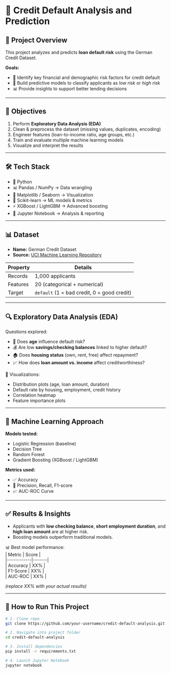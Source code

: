 # 📌 Credit Default Analysis and Prediction  

## 📖 Project Overview  
This project analyzes and predicts **loan default risk** using the German Credit Dataset.  

**Goals:**  
- 🔎 Identify key financial and demographic risk factors for credit default  
- 🤖 Build predictive models to classify applicants as *low risk* or *high risk*  
- 📊 Provide insights to support better lending decisions  

---

## 🎯 Objectives  
1. Perform **Exploratory Data Analysis (EDA)**  
2. Clean & preprocess the dataset (missing values, duplicates, encoding)  
3. Engineer features (loan-to-income ratio, age groups, etc.)  
4. Train and evaluate multiple machine learning models  
5. Visualize and interpret the results  

---

## 🛠️ Tech Stack  
- 🐍 Python  
- 📊 Pandas / NumPy → Data wrangling  
- 🎨 Matplotlib / Seaborn → Visualization  
- 🤖 Scikit-learn → ML models & metrics  
- ⚡ XGBoost / LightGBM → Advanced boosting  
- 📓 Jupyter Notebook → Analysis & reporting  

---

## 📊 Dataset  
- **Name:** German Credit Dataset  
- **Source:** [UCI Machine Learning Repository](https://archive.ics.uci.edu/dataset/144/statlog+german+credit+data)  

| Property  | Details |  
|-----------|---------|  
| Records   | 1,000 applicants |  
| Features  | 20 (categorical + numerical) |  
| Target    | `default` (1 = bad credit, 0 = good credit) |  

---

## 🔍 Exploratory Data Analysis (EDA)  
Questions explored:  
- 👤 Does **age** influence default risk?  
- 💰 Are low **savings/checking balances** linked to higher default?  
- 🏠 Does **housing status** (own, rent, free) affect repayment?  
- 📈 How does **loan amount vs. income** affect creditworthiness?  

📌 Visualizations:  
- Distribution plots (age, loan amount, duration)  
- Default rate by housing, employment, credit history  
- Correlation heatmap  
- Feature importance plots  

---

## 🤖 Machine Learning Approach  
**Models tested:**  
- Logistic Regression (baseline)  
- Decision Tree  
- Random Forest  
- Gradient Boosting (XGBoost / LightGBM)  

**Metrics used:**  
- ✅ Accuracy  
- 🎯 Precision, Recall, F1-score  
- 📈 AUC-ROC Curve  

---

## ✅ Results & Insights  
- Applicants with **low checking balance**, **short employment duration**, and **high loan amount** are at higher risk.  
- Boosting models outperform traditional models.  

📊 Best model performance:  
| Metric     | Score |  
|------------|-------|  
| Accuracy   | XX%   |  
| F1-Score   | XX%   |  
| AUC-ROC    | XX%   |  

*(replace XX% with your actual results)*  

---

## 🚀 How to Run This Project  

```bash
# 1. Clone repo
git clone https://github.com/your-username/credit-default-analysis.git  

# 2. Navigate into project folder
cd credit-default-analysis  

# 3. Install dependencies
pip install -r requirements.txt  

# 4. Launch Jupyter Notebook
jupyter notebook
